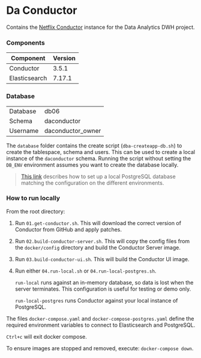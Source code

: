 # Da Conductor

Contains the [Netflix Conductor](https://github.com/Netflix/conductor) instance for the Data Analytics DWH project.

### Components

| Component | Version |
|--|--|
| Conductor | 3.5.1 |
| Elasticsearch | 7.17.1 |


### Database

| | |
|--|--|
| Database | db06 |
| Schema |   daconductor |
| Username | daconductor_owner |

The `database` folder contains the create script (`dba-createapp-db.sh`) to create the tablespace, schema and users. This can be used to create a local instance of the `daconductor` schema. Running the script without setting the `DB_ENV` environment assumes you want to create the database locally.

> [This link](https://git02.mgt.lan/data-analytics/docs/-/blob/master/database.md) describes how to set up a local PostgreSQL database matching the configuration on the different environments.

### How to run locally

From the root directory:

1. Run `01.get-conductor.sh`. This will download the correct version of Conductor from GitHub and apply patches.
2. Run `02.build-conductor-server.sh`. This will copy the config files from the `docker/config` directory and build the Conductor Server image.
3. Run `03.build-conductor-ui.sh`. This will build the Conductor UI image.
4. Run either `04.run-local.sh` or `04.run-local-postgres.sh`.
      
   `run-local` runs against an in-memory database, so data is lost when the server terminates. This configuration is useful for testing or demo only.

   `run-local-postgres` runs Conductor against your local instance of PostgreSQL.

The files `docker-compose.yaml` and `docker-compose-postgres.yaml` define the required environment variables to connect to Elasticsearch and PostgreSQL.

`Ctrl+c` will exit docker compose.

To ensure images are stopped and removed, execute: `docker-compose down`.